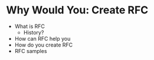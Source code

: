 # Why Would You: Create RFC

- What is RFC
    - History?
- How can RFC help you
- How do you create RFC
- RFC samples
